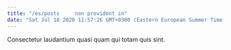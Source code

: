 ```yaml
---
title: "/es/posts     non provident in"
date: "Sat Jul 18 2020 11:57:26 GMT+0300 (Eastern European Summer Time)"
---
```

Consectetur laudantium quasi quam qui totam quis sint.